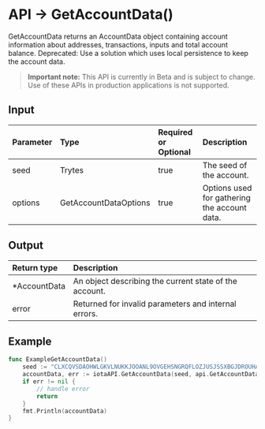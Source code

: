 # API -> GetAccountData()
GetAccountData returns an AccountData object containing account information about addresses, transactions, inputs and total account balance. Deprecated: Use a solution which uses local persistence to keep the account data.
> **Important note:** This API is currently in Beta and is subject to change. Use of these APIs in production applications is not supported.


## Input

| Parameter       | Type | Required or Optional | Description |
|:---------------|:--------|:--------| :--------|
| seed | Trytes | true | The seed of the account.  |
| options | GetAccountDataOptions | true | Options used for gathering the account data.  |




## Output

| Return type     | Description |
|:---------------|:--------|
| *AccountData | An object describing the current state of the account. |
| error | Returned for invalid parameters and internal errors. |




## Example

```go
func ExampleGetAccountData() 
	seed := "CLXCQVSDAOHWLGKVLNUKKJOOANL9OVGEHSNGRQFLOZJUSJSSXBGJDROUHALTSNUPMTSAVFF9IQEEA9999"
	accountData, err := iotaAPI.GetAccountData(seed, api.GetAccountDataOptions{})
	if err != nil {
		// handle error
		return
	}
	fmt.Println(accountData)
}

```

